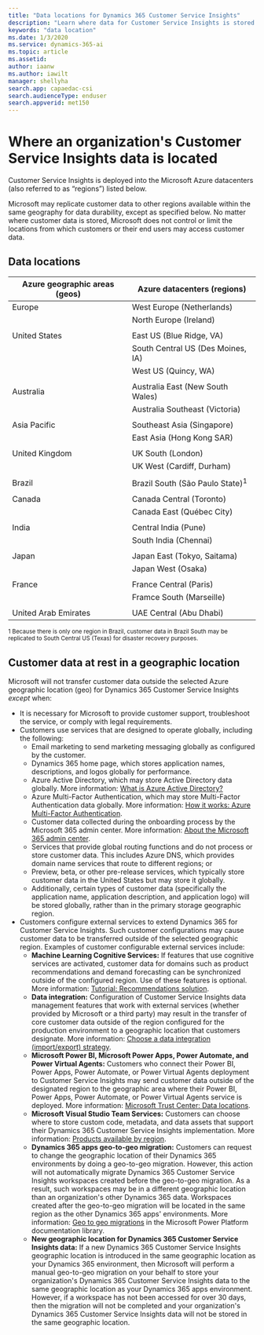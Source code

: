 ```yaml
---
title: "Data locations for Dynamics 365 Customer Service Insights"
description: "Learn where data for Customer Service Insights is stored."
keywords: "data location"
ms.date: 1/3/2020
ms.service: dynamics-365-ai
ms.topic: article
ms.assetid: 
author: iaanw
ms.author: iawilt
manager: shellyha
search.app: capaedac-csi
search.audienceType: enduser
search.appverid: met150
---
```


# Where an organization's Customer Service Insights data is located

Customer Service Insights is deployed into the Microsoft Azure datacenters (also referred to as “regions”) listed below.

Microsoft may replicate customer data to other regions available within the same geography for data durability, except as specified below. No matter where customer data is stored, Microsoft does not control or limit the locations from which customers or their end users may access customer data.

## Data locations

| Azure geographic areas (geos) | Azure datacenters (regions)               |
|-------------------------------|-------------------------------------------|
|    Europe                     |    West Europe (Netherlands)              |
|                               |    North Europe (Ireland)                 |
|                               |                                           |
|    United States              |    East US (Blue Ridge, VA)               |
|                               |    South Central US (Des Moines, IA)      |
|                               |    West US (Quincy, WA)                   |
|                               |                                           |
|    Australia                  |    Australia East (New South   Wales)     |
|                               |    Australia Southeast   (Victoria)       |
|                               |                                           |
|    Asia Pacific               |    Southeast Asia (Singapore)             |
|                               |    East Asia (Hong Kong SAR)              |
|                               |                                           |
|    United Kingdom             |    UK South (London)                      |
|                               |    UK West (Cardiff, Durham)              |
|                               |                                           |
|    Brazil                     |    Brazil South (São Paulo State)<sup>1</sup>|
|                               |                                           |
|    Canada                     |    Canada Central (Toronto)               |
|                               |    Canada East (Québec City)              |
|                               |                                           |
|    India                      |    Central India (Pune)                   |
|                               |    South India (Chennai)                  |
|                               |                                           |
|    Japan                      |    Japan East (Tokyo, Saitama)            |
|                               |    Japan West (Osaka)                     |
| | |
| France | France Central (Paris) |
| | Framce South (Marseille) |
| | |
| United Arab Emirates | UAE Central (Abu Dhabi)

<sup>1 Because there is only one region in Brazil, customer data in Brazil South may be replicated to South Central US (Texas) for disaster recovery purposes. </sup>

## Customer data at rest in a geographic location

Microsoft will not transfer customer data outside the selected Azure geographic location (geo) for Dynamics 365 Customer Service Insights *except* when:

- It is necessary for Microsoft to provide customer support, troubleshoot the service, or comply with legal requirements.
- Customers use services that are designed to operate globally, including the following: 
    - Email marketing to send marketing messaging globally as configured by the customer.
    - Dynamics 365 home page, which stores application names, descriptions, and logos globally for performance.
    - Azure Active Directory, which may store Active Directory data globally. More information: [What is Azure Active Directory?](https://docs.microsoft.com/azure/active-directory/active-directory-whatis)
    - Azure Multi-Factor Authentication, which may store Multi-Factor Authentication data globally. More information: [How it works: Azure Multi-Factor Authentication](https://docs.microsoft.com/azure/active-directory/authentication/concept-mfa-howitworks).
    - Customer data collected during the onboarding process by the Microsoft 365 admin center. More information: [About the Microsoft 365 admin center](https://support.office.com/article/About-the-Office-365-Admin-Center-758befc4-0888-4009-9f14-0d147402fd23).
    - Services that provide global routing functions and do not process or store customer data. This includes Azure DNS, which provides domain name services that route to different regions; or
    - Preview, beta, or other pre-release services, which typically store customer data in the United States but may store it globally. 
    - Additionally, certain types of customer data (specifically the application name, application description, and application logo) will be stored globally, rather than in the primary storage geographic region.
- Customers configure external services to extend Dynamics 365 for Customer Service Insights. Such customer configurations may cause customer data to be transferred outside of the selected geographic region. Examples of customer configurable external services include: 
  - **Machine Learning Cognitive Services:** If features that use cognitive services are activated, customer data for domains such as product recommendations and demand forecasting can be synchronized outside of the configured region. Use of these features is optional. More information: [Tutorial: Recommendations solution](https://azure.microsoft.com/services/cognitive-services/recommendations/).
  - **Data integration:** Configuration of Customer Service Insights data management features that work with external services (whether provided by Microsoft or a third party) may result in the transfer of core customer data outside of the region configured for the production environment to a geographic location that customers designate. More information: [Choose a data integration (import/export) strategy](https://docs.microsoft.com/dynamics365/unified-operations/dev-itpro/data-entities/integration-overview).
  - **Microsoft Power BI, Microsoft Power Apps, Power Automate, and Power Virtual Agents:** Customers who connect their Power BI, Power Apps, Power Automate, or Power Virtual Agents deployment to Customer Service Insights may send customer data outside of the designated region to the geographic area where their Power BI, Power Apps, Power Automate, or Power Virtual Agents service is deployed. More information: [Microsoft Trust Center: Data locations](https://www.microsoft.com/TrustCenter/CloudServices/business-application-platform/data-location).
  - **Microsoft Visual Studio Team Services:** Customers can choose where to store custom code, metadata, and data assets that support their Dynamics 365 Customer Service Insights implementation. More information: [Products available by region](https://azure.microsoft.com/regions/services/?v=17.42n).
  - **Dynamics 365 apps geo-to-geo migration:** Customers can request to change the geographic location of their Dynamics 365 environments by doing a geo-to-geo migration. However, this action will not automatically migrate Dynamics 365 Customer Service Insights workspaces created before the geo-to-geo migration. As a result, such workspaces may be in a different geographic location than an organization's other Dynamics 365 data. Workspaces created after the geo-to-geo migration will be located in the same region as the other Dynamics 365 apps' environments. More information: [Geo to geo migrations](https://go.microsoft.com/fwlink/?linkid=2105275) in the Microsoft Power Platform documentation library.
  - **New geographic location for Dynamics 365 Customer Service Insights data:** If a new Dynamics 365 Customer Service Insights geographic location is introduced in the same geographic location as your Dynamics 365 environment, then Microsoft will perform a manual geo-to-geo migration on your behalf to store your organization's Dynamics 365 Customer Service Insights data to the same geographic location as your Dynamics 365 apps environment. However, if a workspace has not been accessed for over 30 days, then the migration will not be completed and your organization's Dynamics 365 Customer Service Insights data will not be stored in the same geographic location.  
